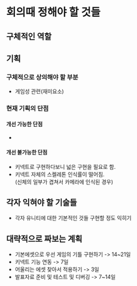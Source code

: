 # 회의때 정해야 할 것들
## 구체적인 역할


## 기획
### 구체적으로 상의해야 할 부분
- 게임성 관련(재미요소)

### 현재 기획의 단점
#### 개선 가능한 단점
- 

#### 개선 불가능한 단점
- 키넥트로 구현하다보니 넓은 구현을 필요로 함.
- 키넥트 자체의 스켈레톤 인식률이 떨어짐.  
(신체의 일부가 겹쳐서 카메라에 인식된 경우)


## 각자 익혀야 할 기술들
- 각자 유니티에 대한 기본적인 것들 구현할 정도 익히기

## 대략적으로 짜보는 계획
- 기본에셋으로 우선 게임의 기틀 구현하기 -> 14~21일
- 키넥트 기능 연동 -> 7일
- 어울리는 에셋 찾아서 적용하기 -> 3일
- 발표자료 준비 및 테스트 및 디버깅 -> 7~14일
